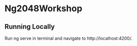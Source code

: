 # Ng2048Workshop

## Running Locally
Run ng serve in terminal and navigate to http://localhost:4200/.